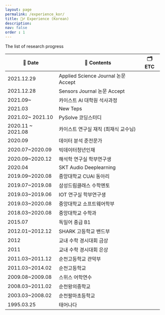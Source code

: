 ```yaml
---
layout: page
permalink: /experience_kor/
title: 🧗‍♂️ Experience (Korean)
description: 
nav: false
order : 1
---
```



The list of research progress 


<div align=center markdown="1">


|📆 Date| 🍁 Contents| 🗂 ETC | 
|---|---|---|
|2021.12.29|Applied Science Journal 논문 Accept| |
|2021.12.28|Sensors Journal 논문 Accept| |
|2021.09~|카이스트 AI 대학원 석사과정| |
2021.03| New Teps
2021.02~ 2021.10| PySolve 코딩스터디
2020.11 ~ 2021.08| 카이스트 연구실 재직 (최재식 교수님)
2020.09| 데이터 분석 준전문가
2020.07~2020.09| 빅데이터청년인재
2020.09~2020.12| 해석학 연구실 학부연구생
2020.04| SKT Audio Deeplearning
2019.09~2020.08| 중앙대학교 CUAI 동아리
2019.07~2019.08| 삼성드림클래스 수학멘토
2019.03~2019.06| IOT 연구실 학부연구생
2019.03~2020.08| 중앙대학교 소프트웨어학부
2018.03~2020.08| 중앙대학교 수학과
2015.07| 독일어 중급 B1
2012.01~2012.12| SHARK 고등학교 밴드부
2012 | 교내 수학 경시대회 금상
2011 | 교내 수학 경시대회 은상
2011.03~2011.12| 순천고등학교 관악부
2011.03~2014.02| 순천고등학교
2009.08~2009.08| 스위스 어학연수
2008.03~2011.02| 순천왕의중학교
2003.03~2008.02| 순천팔마초등학교
1995.03.25| 태어나다 |

</div>























